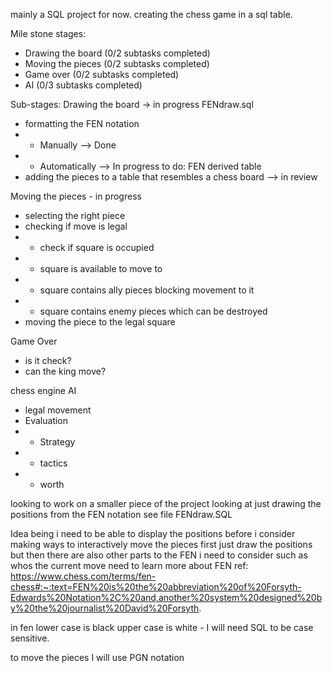 mainly a SQL project for now.
creating the chess game in a sql table. 

Mile stone stages:
+ Drawing the board (0/2 subtasks completed)
+ Moving the pieces (0/2 subtasks completed)
+ Game over (0/2 subtasks completed)
+ AI (0/3 subtasks completed)

Sub-stages: 
Drawing the board -> in progress FENdraw.sql
- formatting the FEN notation
- - Manually --> Done
- - Automatically --> In progress to do: FEN derived table 
- adding the pieces to a table that resembles a chess board --> in review

Moving the pieces - in progress
- selecting the right piece
- checking if move is legal
- - check if square is occupied
- - square is available to move to
- - square contains ally pieces blocking movement to it
- - square contains enemy pieces which can be destroyed 
- moving the piece to the legal square
 
 Game Over
 - is it check?
 - can the king move?
   
chess engine AI
- legal movement
- Evaluation
- - Strategy
- - tactics
- - worth 

looking to work on a smaller piece of the project looking at just drawing the positions from the FEN notation 
see file FENdraw.SQL 

Idea being i need to be able to display the positions before i consider making ways to interactively move the pieces 
first just draw the positions but then there are also other parts to the FEN i need to consider such as whos the current move 
need to learn more about FEN 
ref: https://www.chess.com/terms/fen-chess#:~:text=FEN%20is%20the%20abbreviation%20of%20Forsyth-Edwards%20Notation%2C%20and,another%20system%20designed%20by%20the%20journalist%20David%20Forsyth.

in fen lower case is black upper case is white - I will need SQL to be case sensitive.

to move the pieces I will use PGN notation 
